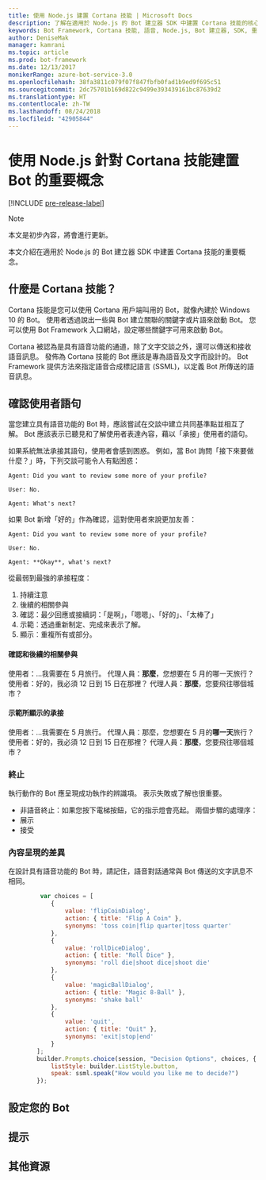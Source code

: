 ```yaml
---
title: 使用 Node.js 建置 Cortana 技能 | Microsoft Docs
description: 了解在適用於 Node.js 的 Bot 建立器 SDK 中建置 Cortana 技能的核心概念。
keywords: Bot Framework, Cortana 技能, 語音, Node.js, Bot 建立器, SDK, 重要概念, 核心概念
author: DeniseMak
manager: kamrani
ms.topic: article
ms.prod: bot-framework
ms.date: 12/13/2017
monikerRange: azure-bot-service-3.0
ms.openlocfilehash: 38fa3811c079f07f847fbfb0fad1b9ed9f695c51
ms.sourcegitcommit: 2dc75701b169d822c9499e393439161bc87639d2
ms.translationtype: HT
ms.contentlocale: zh-TW
ms.lasthandoff: 08/24/2018
ms.locfileid: "42905844"
---
```

# <a name="key-concepts-for-building-a-bot-for-cortana-skills-using-nodejs"></a>使用 Node.js 針對 Cortana 技能建置 Bot 的重要概念
 
[!INCLUDE [pre-release-label](../includes/pre-release-label-v3.md)]

> [!NOTE]
> 本文是初步內容，將會進行更新。

本文介紹在適用於 Node.js 的 Bot 建立器 SDK 中建置 Cortana 技能的重要概念。 

## <a name="what-is-a-cortana-skill"></a>什麼是 Cortana 技能？
Cortana 技能是您可以使用 Cortana 用戶端叫用的 Bot，就像內建於 Windows 10 的 Bot。 使用者透過說出一些與 Bot 建立關聯的關鍵字或片語來啟動 Bot。 您可以使用 Bot Framework 入口網站，設定哪些關鍵字可用來啟動 Bot。 

Cortana 被認為是具有語音功能的通道，除了文字交談之外，還可以傳送和接收語音訊息。 發佈為 Cortana 技能的 Bot 應該是專為語音及文字而設計的。 Bot Framework 提供方法來指定語音合成標記語言 (SSML)，以定義 Bot 所傳送的語音訊息。

## <a name="acknowledge-user-utterances"></a>確認使用者語句 

<!-- Establishing conversational understanding -->
<!-- Placeholder: In this section, describe how you have to write your speech to sound natural -->


當您建立具有語音功能的 Bot 時，應該嘗試在交談中建立共同基準點並相互了解。 Bot 應該表示已聽見和了解使用者表達內容，藉以「承接」使用者的語句。

如果系統無法承接其語句，使用者會感到困惑。 例如，當 Bot 詢問「接下來要做什麼？」時，下列交談可能令人有點困惑：

```
Agent: Did you want to review some more of your profile?

User: No.

Agent: What's next?
```

如果 Bot 新增「好的」作為確認，這對使用者來說更加友善：

```
Agent: Did you want to review some more of your profile?

User: No.

Agent: **Okay**, what's next?
```


從最弱到最強的承接程度：
1. 持續注意
2. 後續的相關參與
3. 確認：最少回應或接續詞：「是啊」，「嗯嗯」、「好的」、「太棒了」
4. 示範：透過重新制定、完成來表示了解。
5. 顯示︰重複所有或部分。

#### <a name="acknowledgement-and-next-relevant-contribution"></a>確認和後續的相關參與
使用者：...我需要在 5 月旅行。
代理人員：**那麼**，您想要在 5 月的哪一天旅行？
使用者：好的，我必須 12 日到 15 日在那裡？
代理人員：**那麼**，您要飛往哪個城市？

#### <a name="grounding-by-demonstration"></a>示範所顯示的承接
使用者：...我需要在 5 月旅行。
代理人員：那麼，您想要在 5 月的**哪一天**旅行？
使用者：好的，我必須 12 日到 15 日在那裡？
代理人員：**那麼**，您要飛往哪個城市？


### <a name="closure"></a>終止

執行動作的 Bot 應呈現成功執作的辨識項。
表示失敗或了解也很重要。 
* 非語音終止：如果您按下電梯按鈕，它的指示燈會亮起。
兩個步驟的處理序：
* 展示 
* 接受


### <a name="differences-in-content-presentation"></a>內容呈現的差異
在設計具有語音功能的 Bot 時，請記住，語音對話通常與 Bot 傳送的文字訊息不相同。
<!-- If there are differences in what the bot will say, in the text vs the speak fields of a prompt or in a waterfall, for example, discuss them here.

## Speech

You bot uses the **session.say** method to speak to the user. The speak method has three overloads:
* If you pass only one parameter to **session.say**, it can be a text parameter.
* If you pass two parameters to **session.say**, it can take text and SSML.
* If you pass three parameters, the third parameter takes an options structure that specifies all the options you can pass to build an **IMessage** object.

```javascript
var bot = new builder.UniversalBot(connector, function (session) {
    session.say("Hello... I'm a decision making bot.'.", 
        ssml.speak("Hello. I can help you answer all of life's tough questions."));
    session.replaceDialog('rootMenu');
});

```
## Speech in messages

The **IMessage** object provides a **speak** property for SSML. It can be used to play a .wav file.

The **inputHint** property helps indicate to Cortana whether your bot is expecting input. If you're using a built-in prompt, this value is automatically set to the default of **expectingInput**.

The **inputHint** property can take the following values: 
* **expectingInput**: Indicates that the bot is actively expecting a response from the user. Cortana listens for the user to speak into the microphone.
* **acceptingInput**: Indicates that the bot is passively ready for input but is not waiting on a response. Cortana accepts input from the user if the user holds down the microphone button.
* **ignoringInput**: Cortana is ignoring input. Your bot may send this hint if it is actively processing a request and will ignore input from users until the request is complete.

Prompts can take a `speak:` or `retrySpeak` option.

```javascript
        builder.Prompts.choice(session, "Decision Options", choices, {
            listStyle: builder.ListStyle.button,
            speak: ssml.speak("How would you like me to decide?")
        });
```

Prompts.number has *ordinal support*, meaning that you can say "the last", "the first", "the next-to-last" to choose an item in a list.




## Using synonyms

<!-- Axl Rose example -->     
```javascript   
         var choices = [
            { 
                value: 'flipCoinDialog',
                action: { title: "Flip A Coin" },
                synonyms: 'toss coin|flip quarter|toss quarter'
            },
            {
                value: 'rollDiceDialog',
                action: { title: "Roll Dice" },
                synonyms: 'roll die|shoot dice|shoot die'
            },
            {
                value: 'magicBallDialog',
                action: { title: "Magic 8-Ball" },
                synonyms: 'shake ball'
            },
            {
                value: 'quit',
                action: { title: "Quit" },
                synonyms: 'exit|stop|end'
            }
        ];
        builder.Prompts.choice(session, "Decision Options", choices, {
            listStyle: builder.ListStyle.button,
            speak: ssml.speak("How would you like me to decide?")
        });
```


## <a name="configuring-your-bot"></a>設定您的 Bot

## <a name="prompts"></a>提示


## <a name="additional-resources"></a>其他資源

[CortanaGetstarted]: /cortana/getstarted
[SSMLRef]: https://msdn.microsoft.com/en-us/library/hh378377(v=office.14).aspx
